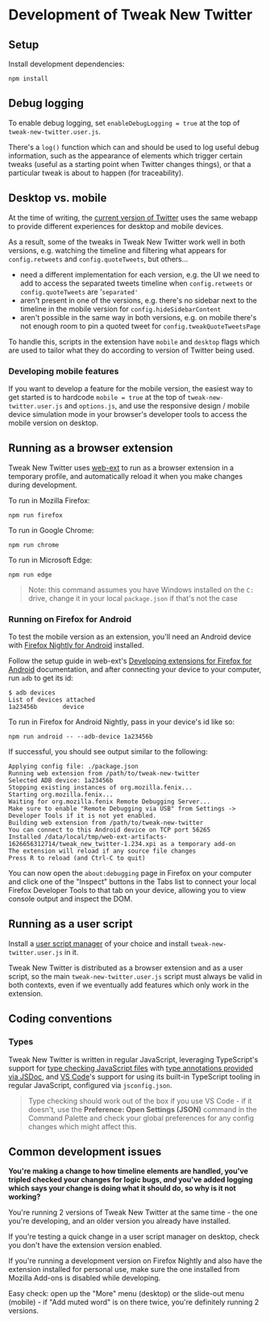 # Development of Tweak New Twitter

## Setup

Install development dependencies:

```shell
npm install
```

## Debug logging

To enable debug logging, set `enableDebugLogging = true` at the top of `tweak-new-twitter.user.js`.

There's a `log()` function which can and should be used to log useful debug information, such as the appearance of elements which trigger certain tweaks (useful as a starting point when Twitter changes things), or that a particular tweak is about to happen (for traceability).

## Desktop vs. mobile

At the time of writing, the [current version of Twitter](https://blog.twitter.com/engineering/en_us/topics/infrastructure/2019/buildingthenewtwitter) uses the same webapp to provide different experiences for desktop and mobile devices.

As a result, some of the tweaks in Tweak New Twitter work well in both versions, e.g. watching the timeline and filtering what appears for `config.retweets` and `config.quoteTweets`, but others…

- need a different implementation for each version, e.g. the UI we need to add to access the separated tweets timeline when `config.retweets` or `config.quoteTweets` are '`separated'`
- aren't present in one of the versions, e.g. there's no sidebar next to the timeline in the mobile version for `config.hideSidebarContent`
- aren't possible in the same way in both versions, e.g. on mobile there's not enough room to pin a quoted tweet for `config.tweakQuoteTweetsPage`

To handle this, scripts in the extension have `mobile` and `desktop` flags which are used to tailor what they do according to version of Twitter being used.

### Developing mobile features

If you want to develop a feature for the mobile version, the easiest way to get started is to hardcode `mobile = true` at the top of `tweak-new-twitter.user.js` and `options.js`, and use the responsive design / mobile device simulation mode in your browser's developer tools to access the mobile version on desktop.

## Running as a browser extension

Tweak New Twitter uses [web-ext](https://github.com/mozilla/web-ext#web-ext) to run as a browser extension in a temporary profile, and automatically reload it when you make changes during development.

To run in Mozilla Firefox:

```shell
npm run firefox
```

To run in Google Chrome:

```shell
npm run chrome
```

To run in Microsoft Edge:

```shell
npm run edge
```

> Note: this command assumes you have Windows installed on the `C:` drive, change it in your local `package.json` if that's not the case

### Running on Firefox for Android

To test the mobile version as an extension, you'll need an Android device with [Firefox Nightly for Android](https://play.google.com/store/apps/details?id=org.mozilla.fenix) installed.

Follow the setup guide in web-ext's [Developing extensions for Firefox for Android](https://extensionworkshop.com/documentation/develop/developing-extensions-for-firefox-for-android/) documentation, and after connecting your device to your computer, run `adb` to get its id:

```shell
$ adb devices
List of devices attached
1a23456b       device
```

To run in Firefox for Android Nightly, pass in your device's id like so:

```shell
npm run android -- --adb-device 1a23456b
```

If successful, you should see output similar to the following:

```
Applying config file: ./package.json
Running web extension from /path/to/tweak-new-twitter
Selected ADB device: 1a23456b
Stopping existing instances of org.mozilla.fenix...
Starting org.mozilla.fenix...
Waiting for org.mozilla.fenix Remote Debugging Server...
Make sure to enable "Remote Debugging via USB" from Settings -> Developer Tools if it is not yet enabled.
Building web extension from /path/to/tweak-new-twitter
You can connect to this Android device on TCP port 56265
Installed /data/local/tmp/web-ext-artifacts-1626656312714/tweak_new_twitter-1.234.xpi as a temporary add-on
The extension will reload if any source file changes
Press R to reload (and Ctrl-C to quit)
```

You can now open the `about:debugging` page in Firefox on your computer and click one of the "Inspect" buttons in the Tabs list to connect your local Firefox Developer Tools to that tab on your device, allowing you to view console output and inspect the DOM.

## Running as a user script

Install a [user script manager](https://greasyfork.org/en#home-step-1) of your choice and install `tweak-new-twitter.user.js` in it.

Tweak New Twitter is distributed as a browser extension and as a user script, so the main `tweak-new-twitter.user.js` script must always be valid in both contexts, even if we eventually add features which only work in the extension.

## Coding conventions

### Types

Tweak New Twitter is written in regular JavaScript, leveraging TypeScript's support for [type checking JavaScript files](https://www.typescriptlang.org/docs/handbook/type-checking-javascript-files.html) with [type annotations provided via JSDoc](https://www.typescriptlang.org/docs/handbook/jsdoc-supported-types.html), and [VS Code](https://code.visualstudio.com/)'s support for using its built-in TypeScript tooling in regular JavaScript, configured via `jsconfig.json`.

> Type checking should work out of the box if you use VS Code - if it doesn't, use the **Preference: Open Settings (JSON)** command in the Command Palette and check your global preferences for any config changes which might affect this.

## Common development issues

**You're making a change to how timeline elements are handled, you've tripled checked your changes for logic bugs, _and_ you've added logging which says your change is doing what it should do, so why is it not working?**

You're running 2 versions of Tweak New Twitter at the same time - the one you're developing, and an older version you already have installed.

If you're testing a quick change in a user script manager on desktop, check you don't have the extension version enabled.

If you're running a development version on Firefox Nightly and also have the extension installed for personal use, make sure the one installed from Mozilla Add-ons is disabled while developing.

Easy check: open up the "More" menu (desktop) or the slide-out menu (mobile) - if "Add muted word" is on there twice, you're definitely running 2 versions.